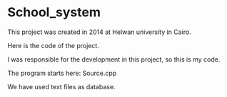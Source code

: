 # School_system

This project was created in 2014 at Helwan university in Cairo.

Here is the code of the project.

I was responsible for the development in this project, so this is my code.

The program starts here: Source.cpp

We have used text files as database.
